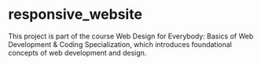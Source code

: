 # responsive_website
This project is part of the course Web Design for Everybody: Basics of Web Development &amp; Coding Specialization, which introduces foundational concepts of web development and design.
